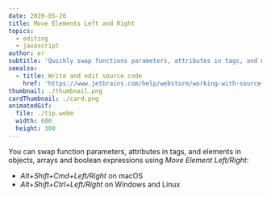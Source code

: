 ```yaml
---
date: 2020-05-26
title: Move Elements Left and Right
topics:
  - editing
  - javascript
author: er
subtitle: 'Quickly swap functions parameters, attributes in tags, and more.'
seealso:
  - title: Write and edit source code
    href: 'https://www.jetbrains.com/help/webstorm/working-with-source-code.html'
thumbnail: ./thumbnail.png
cardThumbnail: ./card.png
animatedGif:
  file: ./tip.webm
  width: 600
  height: 300
---
```

You can swap function parameters, attributes in tags, and elements in objects, arrays and boolean expressions using *Move Element Left/Right*:
- *Alt+Shift+Cmd+Left/Right* on macOS
- *Alt+Shift+Ctrl+Left/Right* on Windows and Linux
